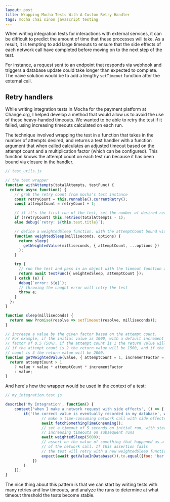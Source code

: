 ```yaml
---
layout: post
title: Wrapping Mocha Tests With A Custom Retry Handler
tags: mocha chai sinon javascript testing
---
```


When writing integration tests for interactions with external services, it can be difficult to predict the amount of time that these processes will take. As a result, it is tempting to add large timeouts to ensure that the side effects of each network call have completed before moving on to the next step of the test.

For instance, a request sent to an endpoint that responds via webhook and triggers a database update could take longer than expected to complete. The naive solution would be to add a lengthy `setTimeout` function after the external call.

## Retry handlers

While writing integration tests in Mocha for the payment platform at Change.org, I helped develop a method that would allow us to avoid the use of these heavy-handed timeouts. We wanted to be able to retry the test if it failed, using increasing timeouts calculated on each run.

The technique involved wrapping the test in a function that takes in the number of attempts desired, and returns a test handler with a function argument that when called calculates an adjusted timeout based on the attempt count and a multiplication factor (which can be configured). This function knows the attempt count on each test run because it has been bound via closure in the handler.

```js
// test_utils.js

// the test wrapper
function withAttempts(totalAttempts, testFunc) {
  return async function() {
    // grab the retry count from mocha's test instance
    const retryCount = this.runnable().currentRetry();
    const attemptCount = retryCount + 1;

    // if it's the first run of the test, set the number of desired retries.
    if (!retryCount) this.retries(totalAttempts - 1);
    else debug(`retry: ${this.test.title}`);

    // define a weightedSleep function, with the attemptCount bound via closure
    function weightedSleep(milliseconds, options) {
      return sleep(
        getWeightedValue(milliseconds, { attemptCount, ...options })
      );
    }

    try {
      // run the test and pass in an object with the timeout function and the attempt count
      return await testFunc({ weightedSleep, attemptCount });
    } catch (e) {
      debug(`error: ${e}`);
      // throwing the caught error will retry the test
      throw e;
    }
  };
}

function sleep(milliseconds) {
  return new Promise(resolve => setTimeout(resolve, milliseconds));
}

// increase a value by the given factor based on the attempt count.
// For example, if the initial value is 1000, with a default increment
// factor of 0.5 (50%), if the attempt count is 1 the return value will be 1000,
// if the attempt count is 2 the return value will be 1500, and if the attempt
// count is 3 the return value will be 2000.
function getWeightedValue(value, { attemptCount = 1, incrementFactor = 0.5 }) {
  return attemptCount > 1
    ? value + value * attemptCount * incrementFactor
    : value;
}
```

And here's how the wrapper would be used in the context of a test:

```js
// my_integration.test.js

describe('My Integration', function() {
    context('when I make a network request with side effects', () => {
        it('the correct value is eventually recorded in my database', withAttempts(3, async ({ weightedSleep }) => {
                // make a time-consuming network call with side effects
                await fetchSomethingTimeConsuming();
                // set a timeout of 5 seconds on initial run, with steadily
                // increasing timeouts on subsequent runs
                await weightedSleep(5000);
                // assert on the value of something that happened as a side effect
                // of the network call. If this assertion fails
                // the test will retry with a new weightedSleep function
                expect(await getValueInDatabase()).to.equal({foo: 'bar'})
            })
        )
    });
}
```

The nice thing about this pattern is that we can start by writing tests with many retries and low timeouts, and analyze the runs to determine at what timeout threshold the tests become stable.
